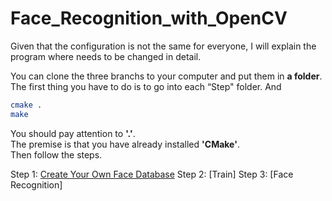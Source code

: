 # Face_Recognition_with_OpenCV

Given that the configuration is not the same for everyone, I will explain the program where needs to be changed in detail.

You can clone the three branchs to your computer and put them in **a folder**.    
The first thing you have to do is to go into each “Step" folder. And

```bash
cmake .
make
```
You should pay attention to  **'.'**.    
The premise is that you have already installed **'CMake'**.    
Then follow the steps.

Step 1: [Create Your Own Face Database](https://github.com/liuyaanng/Face_Recognition_with_OpenCV/tree/step1-Create_database)
Step 2: [Train]
Step 3: [Face Recognition]
